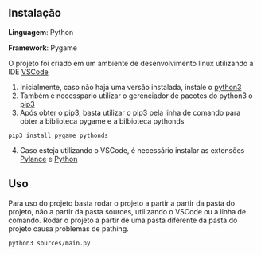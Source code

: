 ## Instalação 

**Linguagem**: Python<br>

**Framework**: Pygame<br>

O projeto foi criado em um ambiente de desenvolvimento linux utilizando a IDE [VSCode](https://code.visualstudio.com/)

1. Inicialmente, caso não haja uma versão instalada, instale o [python3](https://www.python.org/downloads/)
2. Também é necesspario utilizar o gerenciador de pacotes do python3 o [pip3](https://pypi.org/project/pip/#description)
3. Após obter o pip3, basta utilizar o pip3 pela linha de comando para obter a biblioteca pygame e a bilbioteca pythonds
  ```
  pip3 install pygame pythonds
  ```
4. Caso esteja utilizando o VSCode, é necessário instalar as extensões [Pylance](https://marketplace.visualstudio.com/items?itemName=ms-python.vscode-pylance) e [Python](https://marketplace.visualstudio.com/items?itemName=ms-python.python) 

## Uso 

Para uso do projeto basta rodar o projeto a partir a partir da pasta do projeto, não a partir da pasta sources, utilizando o VSCode ou a linha de comando. Rodar o projeto a partir de uma pasta diferente da pasta do projeto causa problemas de pathing.
```
python3 sources/main.py
 ```